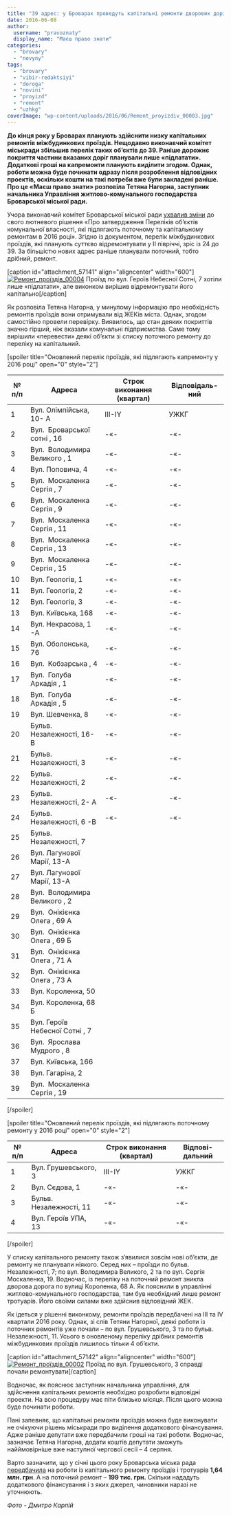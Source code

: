 ```yaml
---
title: "39 адрес: у Броварах проведуть капітальні ремонти дворових доріг"
date: 2016-06-08
author: 
  username: "pravoznaty"
  display_name: "Маєш право знати"
categories: 
  - "brovary"
  - "novyny"
tags: 
  - "brovary"
  - "vibir-redaktsiyi"
  - "doroga"
  - "novini"
  - "proyizd"
  - "remont"
  - "uzhkg"
coverImage: "wp-content/uploads/2016/06/Remont_proyizdiv_00003.jpg"
---
```


**До кінця року у Броварах планують здійснити низку капітальних ремонтів міжбудинкових проїздів. Нещодавно виконавчий комітет міськради збільшив перелік таких об’єктів до 39. Раніше дорожнє покриття частини вказаних доріг планували лише «підлатати». Додаткові гроші на капремонти планують виділити згодом. Однак, роботи можна буде починати одразу після розроблення відповідних проектів, оскільки кошти на такі потреби вже були закладені раніше. Про це «Маєш право знати» розповіла Тетяна Нагорна, заступник начальника Управління житлово-комунального господарства Броварської міської ради.**

Учора виконавчий комітет Броварської міської ради [ухвалив зміни](https://docs.brovary.org/p37176/07.06.2016/331) до свого лютневого рішення «Про затвердження Переліків об’єктів комунальної власності, які підлягають поточному та капітальному ремонтам в 2016 році». Згідно із документом, перелік міжбудинкових проїздів, які планують суттєво відремонтувати у ІІ півріччі, зріс із 24 до 39. За більшістю нових адрес раніше планували поточний, тобто дрібний, ремонт.

\[caption id="attachment\_57141" align="aligncenter" width="600"\][![Ремонт_проїздів_00004](https://mpz.brovary.org/wp-content/uploads/2016/06/Remont_proyizdiv_00004.jpg)](https://mpz.brovary.org/wp-content/uploads/2016/06/Remont_proyizdiv_00004.jpg) Проїзд по вул. Героїв Небесної Сотні, 7 хотіли лише «підлатати», але виконком вирішив відремонтувати його капітально\[/caption\]

Як розповіла Тетяна Нагорна, у минулому інформацію про необхідність ремонтів проїздів вони отримували від ЖЕКів міста. Однак, згодом самостійно провели перевірку. Виявилось, що стан деяких покриттів значно гірший, ніж вказали комунальні підприємства. Саме тому вирішили «перевести» деякі об’єкти зі списку поточного ремонту до переліку на капітальний.

\[spoiler title="Оновлений перелік проїздів, які підлягають капремонту у 2016 році" open="0" style="2"\]

| № п/п | Адреса |   Строк виконання  (квартал) |   Відповідаль- ний |
| --- | --- | --- | --- |
| 1 | Вул. Олімпійська, 10- А | III-IY | УЖКГ |
| 2 | Вул.  Броварської сотні , 16 | \-«- | \-«- |
| 3 | Вул.  Володимира Великого , 1 | \-«- | \-«- |
| 4 | Вул. Поповича, 4 | \-«- | \-«- |
| 5 | Вул.  Москаленка Сергія , 7 | \-«- | \-«- |
| 6 | Вул.  Москаленка Сергія , 9 | \-«- | \-«- |
| 7 | Вул.  Москаленка Сергія , 11 | \-«- | \-«- |
| 8 | Вул.  Москаленка Сергія , 13 | \-«- | \-«- |
| 9 | Вул.  Москаленка Сергія , 15 | \-«- | \-«- |
| 10 | Вул. Геологів, 1 | \-«- | \-«- |
| 11 | Вул. Геологів, 2 | \-«- | \-«- |
| 12 | Вул. Геологів, 3 | \-«- | \-«- |
| 13 | Вул. Київська, 168 | \-«- | \-«- |
| 14 | Вул. Некрасова, 1 -А | \-«- | \-«- |
| 15 | Вул. Оболонська, 76 | \-«- | \-«- |
| 16 | Вул.  Кобзарська , 4 | \-«- | \-«- |
| 17 | Вул.  Голуба Аркадія , 1 | \-«- | \-«- |
| 18 | Вул.  Голуба Аркадія , 5 | \-«- | \-«- |
| 19 | Вул. Шевченка, 8 | \-«- | \-«- |
| 20 | Бульв. Незалежності, 16- В | \-«- | \-«- |
| 21 | Бульв. Незалежності, 3 | \-«- | \-«- |
| 22 | Бульв. Незалежності, 2 | \-«- | \-«- |
| 23 | Бульв. Незалежності, 2- А | \-«- | \-«- |
| 24 | Бульв. Незалежності, 6 -В | \-«- | \-«- |
| 25 | Бульв. Незалежності, 7 |  |  |
| 26 | Вул. Лагунової Марії, 13-А |  |  |
| 27 | Вул. Лагунової Марії, 13-А |  |  |
| 28 | Вул.  Володимира Великого , 2 |  |  |
| 29 | Вул.  Онікієнка Олега , 69 А |  |  |
| 30 | Вул.  Онікієнка Олега , 69 Б |  |  |
| 31 | Вул.  Онікієнка Олега , 71 А |  |  |
| 32 | Вул.  Онікієнка Олега , 73 А |  |  |
| 33 | Вул. Короленка, 50 |  |  |
| 34 | Вул. Короленка, 68 Б |  |  |
| 35 | Вул. Героїв Небесної Сотні , 7 |  |  |
| 36 | Вул.  Ярослава Мудрого , 8 |  |  |
| 37 | Вул. Київська, 166 |  |  |
| 38 | Вул. Гагаріна, 2 |  |  |
| 39 | Вул.  Москаленка Сергія , 19 |  |  |

\[/spoiler\]

\[spoiler title="Оновлений перелік проїздів, які підлягають поточному ремонту у 2016 році" open="0" style="2"\]

| № п/п | Адреса |   Строк виконання  (квартал) |   Відпові- дальний |
| --- | --- | --- | --- |
| 1 | Вул. Грушевського, 3 | III-IY | УЖКГ |
| 2 | Вул. Сєдова, 1 | \-«- | \-«- |
| 3 | Бульв. Незалежності, 11 | \-«- | \-«- |
| 4 | Вул. Героїв УПА, 13 | \-«- | \-«- |

\[/spoiler\]

У списку капітального ремонту також з’явилися зовсім нові об’єкти, де ремонту не планували ніякого. Серед них – проїзди по бульв. Незалежності, 7; по вул. Володимира Великого, 2 та по вул. Сергія Москаленка, 19. Водночас, із переліку на поточний ремонт зникла дворова дорога по вулиці Короленка, 68 А. Як пояснили в управлінні житлово-комунального господарства, там був необхідний лише ремонт тротуарів. Його своїми силами вже здійснив відповідний ЖЕК.

Як ідеться у рішенні виконкому, ремонти проїздів передбачені на ІІІ та ІV квартали 2016 року. Однак, зі слів Тетяни Нагорної, деякі роботи із поточних ремонтів уже почали – по вул. Грушевського, 3 та по бульв. Незалежності, 11. Усього в оновленому переліку дрібних ремонтів міжбудинкових проїздів лишилось тільки 4 об’єкти.

\[caption id="attachment\_57142" align="aligncenter" width="600"\][![Ремонт_проїздів_00002](https://mpz.brovary.org/wp-content/uploads/2016/06/Remont_proyizdiv_00002.jpg)](https://mpz.brovary.org/wp-content/uploads/2016/06/Remont_proyizdiv_00002.jpg) Проїзд по вул. Грушевського, 3 справді почали ремонтувати\[/caption\]

Водночас, як пояснює заступник начальника управління, для здійснення капітальних ремонтів необхідно розробити відповідні проекти. На всю процедуру має піти близько місяця. Після цього можна буде починати роботи.

Пані запевняє, що капітальні ремонти проїздів можна буде виконувати не очікуючи рішень міськради про виділення додаткового фінансування. Адже раніше депутати вже передбачили гроші на такі роботи. Водночас, зазначає Тетяна Нагорна, додати коштів депутати зможуть найймовірніше вже наступної чергової сесії – 4 серпня.

Варто зазначити, що у січні цього року Броварська міська рада [передбачила](https://www.brovary.kiev.ua/r%D1%96shennya-m%D1%96sko%D1%97-radi-v%D1%96d-2801-2016-%E2%84%96-99-05-07-pro-vnesennya-zm%D1%96n-do-m%D1%96sko%D1%97-programi-utrimannya-ta-r) на роботи із капітального ремонту проїздів і тротуарів **1,64 млн. грн**. А на поточний ремонт – **199 тис. грн.** Скільки нададуть додаткового фінансування і з яких джерел, чиновники наразі не уточнюють.

_Фото - Дмитро Карпій_
